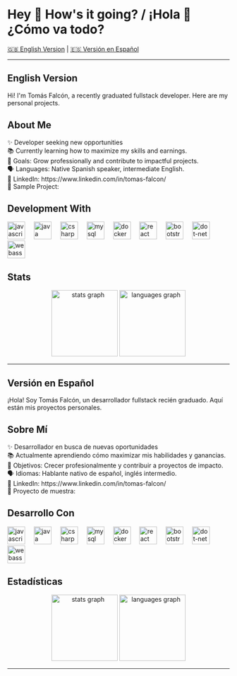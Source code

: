 <h1 align="left">Hey 👋 How's it going? / ¡Hola 👋 ¿Cómo va todo?</h1>

<p align="left">
  <a href="#english">🇬🇧 English Version</a> |
  <a href="#espanol">🇪🇸 Versión en Español</a>
</p>

---

<h2 id="english" align="left">English Version</h2>

<p align="left">Hi! I'm Tomás Falcón, a recently graduated fullstack developer. Here are my personal projects.</p>

<h2 align="left">About Me</h2>

<p align="left">✨ Developer seeking new opportunities<br>📚 Currently learning how to maximize my skills and earnings.<br>🎯 Goals: Grow professionally and contribute to impactful projects.<br>🗣️ Languages: Native Spanish speaker, intermediate English.<br>🔗 LinkedIn: https://www.linkedin.com/in/tomas-falcon/<br>🔗 Sample Project:</p>

<h2 align="left">Development With</h2>

<div align="left">
  <img src="https://cdn.jsdelivr.net/gh/devicons/devicon/icons/javascript/javascript-original.svg" height="40" alt="javascript logo"  />
  <img width="12" />
  <img src="https://cdn.jsdelivr.net/gh/devicons/devicon/icons/java/java-original.svg" height="40" alt="java logo"  />
  <img width="12" />
  <img src="https://cdn.jsdelivr.net/gh/devicons/devicon/icons/csharp/csharp-original.svg" height="40" alt="csharp logo"  />
  <img width="12" />
  <img src="https://cdn.simpleicons.org/mysql/4479A1" height="40" alt="mysql logo"  />
  <img width="12" />
  <img src="https://cdn.simpleicons.org/docker/2496ED" height="40" alt="docker logo"  />
  <img width="12" />
  <img src="https://cdn.simpleicons.org/react/61DAFB" height="40" alt="react logo"  />
  <img width="12" />
  <img src="https://cdn.simpleicons.org/bootstrap/7952B3" height="40" alt="bootstrap logo"  />
  <img width="12" />
  <img src="https://skillicons.dev/icons?i=dotnet" height="40" alt="dot-net logo"  />
  <img width="12" />
  <img src="https://skillicons.dev/icons?i=wasm" height="40" alt="webassembly logo"  />
</div>

<h2 align="left">Stats</h2>

<div align="center">
  <img src="https://github-readme-stats.vercel.app/api?username=Tomas-Falcon&hide_title=false&hide_rank=false&show_icons=true&include_all_commits=true&count_private=true&disable_animations=false&theme=dracula&locale=en&hide_border=false&order=1" height="150" alt="stats graph"  />
  <img src="https://github-readme-stats.vercel.app/api/top-langs?username=Tomas-Falcon&locale=en&hide_title=false&layout=compact&card_width=320&langs_count=5&theme=dracula&hide_border=false&order=2" height="150" alt="languages graph"  />
</div>

---

<h2 id="espanol" align="left">Versión en Español</h2>

<p align="left">¡Hola! Soy Tomás Falcón, un desarrollador fullstack recién graduado. Aquí están mis proyectos personales.</p>

<h2 align="left">Sobre Mí</h2>

<p align="left">✨ Desarrollador en busca de nuevas oportunidades<br>📚 Actualmente aprendiendo cómo maximizar mis habilidades y ganancias.<br>🎯 Objetivos: Crecer profesionalmente y contribuir a proyectos de impacto.<br>🗣️ Idiomas: Hablante nativo de español, inglés intermedio.<br>🔗 LinkedIn: https://www.linkedin.com/in/tomas-falcon/<br>🔗 Proyecto de muestra:</p>

<h2 align="left">Desarrollo Con</h2>

<div align="left">
  <img src="https://cdn.jsdelivr.net/gh/devicons/devicon/icons/javascript/javascript-original.svg" height="40" alt="javascript logo"  />
  <img width="12" />
  <img src="https://cdn.jsdelivr.net/gh/devicons/devicon/icons/java/java-original.svg" height="40" alt="java logo"  />
  <img width="12" />
  <img src="https://cdn.jsdelivr.net/gh/devicons/devicon/icons/csharp/csharp-original.svg" height="40" alt="csharp logo"  />
  <img width="12" />
  <img src="https://cdn.simpleicons.org/mysql/4479A1" height="40" alt="mysql logo"  />
  <img width="12" />
  <img src="https://cdn.simpleicons.org/docker/2496ED" height="40" alt="docker logo"  />
  <img width="12" />
  <img src="https://cdn.simpleicons.org/react/61DAFB" height="40" alt="react logo"  />
  <img width="12" />
  <img src="https://cdn.simpleicons.org/bootstrap/7952B3" height="40" alt="bootstrap logo"  />
  <img width="12" />
  <img src="https://skillicons.dev/icons?i=dotnet" height="40" alt="dot-net logo"  />
  <img width="12" />
  <img src="https://skillicons.dev/icons?i=wasm" height="40" alt="webassembly logo"  />
</div>

<h2 align="left">Estadísticas</h2>

<div align="center">
  <img src="https://github-readme-stats.vercel.app/api?username=Tomas-Falcon&hide_title=false&hide_rank=false&show_icons=true&include_all_commits=true&count_private=true&disable_animations=false&theme=dracula&locale=es&hide_border=false&order=1" height="150" alt="stats graph"  />
  <img src="https://github-readme-stats.vercel.app/api/top-langs?username=Tomas-Falcon&locale=es&hide_title=false&layout=compact&card_width=320&langs_count=5&theme=dracula&hide_border=false&order=2" height="150" alt="languages graph"  />
</div>

---
